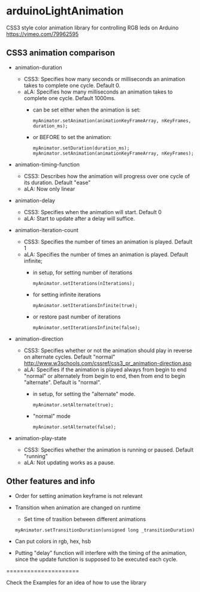 arduinoLightAnimation
=====================

CSS3 style color animation library for controlling RGB leds on Arduino https://vimeo.com/79962595

CSS3 animation comparison
-------

- animation-duration 
	- CSS3: Specifies how many seconds or milliseconds an animation takes to complete one cycle. Default 0. 
	- aLA: Specifies how many milliseconds an animation takes to complete one cycle. Default 1000ms. 
		- can be set either when the animation is set: 

			```
			myAnimator.setAnimation(animationKeyFrameArray, nKeyFrames, duration_ms); 
			```
		- or BEFORE to set the animation: 

			```
			myAnimator.setDuration(duration_ms);
			myAnimator.setAnimation(animationKeyFrameArray, nKeyFrames); 
			```

- animation-timing-function
	- CSS3: Describes how the animation will progress over one cycle of its duration. Default "ease"
	- aLA: Now only linear

- animation-delay
	- CSS3: Specifies when the animation will start. Default 0
	- aLA: Start to update after a delay will suffice. 

- animation-iteration-count
	- CSS3: Specifies the number of times an animation is played. Default 1
	- aLA: Specifies the number of times an animation is played. Default infinite; 
		- in setup, for setting number of iterations

			```
			myAnimator.setIterations(nIterations); 
			```
		- for setting infinite iterations 

			```
			myAnimator.setIterationsInfinite(true); 
			```
		- or restore past number of iterations

			```
			myAnimator.setIterationsInfinite(false); 
			```
- animation-direction
	- CSS3: Specifies whether or not the animation should play in reverse on alternate cycles. Default "normal" 
		http://www.w3schools.com/cssref/css3_pr_animation-direction.asp
	- aLA: Specifies if the animation is played always from begin to end "normal" or alternately from begin to end, then from end to begin "alternate". Default is "normal". 
		- in setup, for setting the "alternate" mode. 

			```
			myAnimator.setAlternate(true); 
			```
		- "normal" mode

			```
			myAnimator.setAlternate(false); 
			```
		
		
- animation-play-state
	- CSS3: Specifies whether the animation is running or paused. Default "running"
	- aLA: Not updating works as a pause. 

Other features and info
-------


- Order for setting animation keyframe is not relevant
- Transition when animation are changed on runtime 
	- Set time of trasition between different animations

	```
	myAnimator.setTransitionDuration(unsigned long _transitionDuration)
	```
- Can put colors in rgb, hex, hsb
- Putting "delay" function will interfere with the timing of the animation, since the update function is supposed to be executed each cycle. 

=====================

Check the Examples for an idea of how to use the library 



